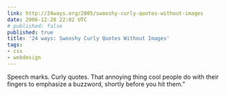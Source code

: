 ```yaml
---
link: http://24ways.org/2005/swooshy-curly-quotes-without-images
date: 2006-12-28 22:02 UTC
# published: false
published: true
title: '24 ways: Swooshy Curly Quotes Without Images'
tags:
- css
- webdesign
---
```


Speech marks. Curly quotes. That annoying thing cool people do with their fingers to emphasize a buzzword, shortly before you hit them.”
